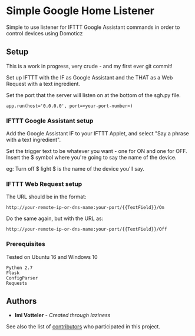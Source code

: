 # Simple Google Home Listener

Simple to use listener for IFTTT Google Assistant commands in order to control devices using Domoticz

## Setup

This is a work in progress, very crude - and my first ever git commit!

Set up IFTTT with the IF as Google Assistant and the THAT as a Web Request with a text ingredient.

Set the port that the server will listen on at the bottom of the sgh.py file.

```
app.run(host='0.0.0.0', port=<your-port-number>)
```

### IFTTT Google Assistant setup

Add the Google Assistant IF to your IFTTT Applet, and select "Say a phrase with a text ingredient".

Set the trigger text to be whatever you want - one for ON and one for OFF. Insert the $ symbol where you're going to say the name of the device.

eg: Turn off $ light
$ is the name of the device you'll say.

### IFTTT Web Request setup

The URL should be in the format:

```
http://your-remote-ip-or-dns-name:your-port/{{TextField}}/On
```

Do the same again, but with the URL as:

```
http://your-remote-ip-or-dns-name:your-port/{{TextField}}/Off
```

### Prerequisites

Tested on Ubuntu 16 and Windows 10

```
Python 2.7
Flask
ConfigParser
Requests
```

## Authors

* **Imi Votteler** - *Created through laziness*

See also the list of [contributors](https://github.com/your/project/contributors) who participated in this project.
